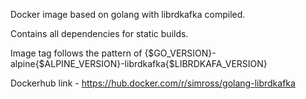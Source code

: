 Docker image based on golang with librdkafka compiled.

Contains all dependencies for static builds.

Image tag follows the pattern of {$GO_VERSION}-alpine{$ALPINE_VERSION}-librdkafka{$LIBRDKAFA_VERSION}

Dockerhub link - https://hub.docker.com/r/simross/golang-librdkafka 
